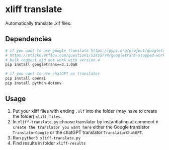 # xliff translate
Automatically translate .xlf files.

## Dependencies
```bash
# if you want to use google translate https://pypi.org/project/googletrans/
# https://stackoverflow.com/questions/52455774/googletrans-stopped-working-with-error-nonetype-object-has-no-attribute-group
# bulk request did not work with version 4 
pip install googletrans==3.1.0a0

# if you want to use chatGPT as translator
pip install openai
pip install python-dotenv

```

## Usage
1. Put your xliff files with ending `.xlf` into the folder (may have to create the folder) `xliff-files`.
2. In `xliff-translate.py` choose translator by instantiating at comment `# create the translator you want here` either the Google translator `TranslatorGoogle` or the chatGPT translator `TranslatorChatGPT`.
3. Run `python3 xliff-translate.py`
4. Find results in folder `xliff-results`